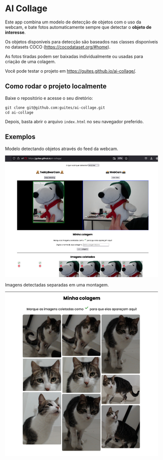 # AI Collage

Este app combina um modelo de detecção de objetos com o uso da webcam, e bate fotos automaticamente sempre que detectar o **objeto de interesse**.

Os objetos disponíveis para detecção são baseados nas classes disponíveis no datasets COCO (<https://cocodataset.org/#home>).

As fotos tiradas podem ser baixadas individualmente ou usadas para criação de uma colagem.

Você pode testar o projeto em <https://guites.github.io/ai-collage/>.

## Como rodar o projeto localmente

Baixe o repositório e acesse o seu diretório:

```shell
git clone git@github.com:guites/ai-collage.git
cd ai-collage
```

Depois, basta abrir o arquivo `index.html` no seu navegador preferido.

## Exemplos

Modelo detectando objetos através do feed da webcam.

!["Exemplo da webcam e detecção em andamento"](./object-detection.jpeg)

Imagens detectadas separadas em uma montagem.

!["Exemplo de colagem gerada pelo site"](./cat-collage.jpg)
